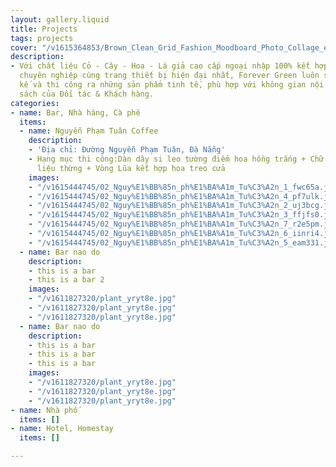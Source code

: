 ```yaml
---
layout: gallery.liquid
title: Projects
tags: projects
cover: "/v1615364853/Brown_Clean_Grid_Fashion_Moodboard_Photo_Collage_exrnna.png"
description:
- Với chất liệu Cỏ - Cây - Hoa - Lá giả cao cấp ngoại nhập 100% kết hợp đội ngũ Florist
  chuyên nghiệp cùng trang thiết bị hiện đại nhất, Forever Green luôn sáng tạo, thiết
  kế và thi công ra những sản phẩm tinh tế, phù hợp với không gian nội thất và ngân
  sách của Đối tác & Khách hàng.
categories:
- name: Bar, Nhà hàng, Cà phê
  items:
  - name: Nguyễn Phạm Tuân Coffee
    description:
    - 'Địa chỉ: Đường Nguyễn Phạm Tuân, Đà Nẵng'
    - Hạng mục thi công:Dàn dây si leo tường điểm hoa hồng trắng + Chữ dán tường chất
      liệu thừng + Vòng Lũa kết hợp hoa treo cửa
    images:
    - "/v1615444745/02_Nguy%E1%BB%85n_ph%E1%BA%A1m_Tu%C3%A2n_1_fwc65a.jpg"
    - "/v1615444745/02_Nguy%E1%BB%85n_ph%E1%BA%A1m_Tu%C3%A2n_4_pf7ulk.jpg"
    - "/v1615444745/02_Nguy%E1%BB%85n_ph%E1%BA%A1m_Tu%C3%A2n_2_uj3bcg.jpg"
    - "/v1615444745/02_Nguy%E1%BB%85n_ph%E1%BA%A1m_Tu%C3%A2n_3_ffjfs0.jpg"
    - "/v1615444745/02_Nguy%E1%BB%85n_ph%E1%BA%A1m_Tu%C3%A2n_7_r2e5pm.jpg"
    - "/v1615444745/02_Nguy%E1%BB%85n_ph%E1%BA%A1m_Tu%C3%A2n_6_iinri4.jpg"
    - "/v1615444745/02_Nguy%E1%BB%85n_ph%E1%BA%A1m_Tu%C3%A2n_5_eam331.jpg"
  - name: Bar nao do
    description:
    - this is a bar
    - this is a bar 2
    images:
    - "/v1611827320/plant_yryt8e.jpg"
    - "/v1611827320/plant_yryt8e.jpg"
    - "/v1611827320/plant_yryt8e.jpg"
  - name: Bar nao do
    description:
    - this is a bar
    - this is a bar
    - this is a bar
    images:
    - "/v1611827320/plant_yryt8e.jpg"
    - "/v1611827320/plant_yryt8e.jpg"
    - "/v1611827320/plant_yryt8e.jpg"
- name: Nhà phố
  items: []
- name: Hotel, Homestay
  items: []

---
```

